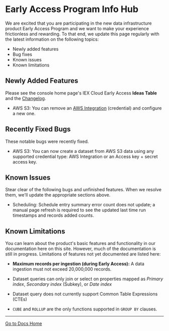 # Early Access Program Info Hub

We are excited that you are participating in the new data infrastructure product Early Access Program and we want to make your experience frictionless and rewarding. To that end, we update this page regularly with the latest information on the following topics:

- Newly added features
- Bug fixes
- Known issues
- Known limitations

## Newly Added Features

Please see the console home page's IEX Cloud Early Access **Ideas Table** and the [Changelog](../reference/changelog.md).

- AWS S3: You can remove an [AWS Integration](../migrating-and-importing-data/accessing-s3-via-storage-integration.md) (credential) and configure a new one.

## Recently Fixed Bugs

These notable bugs were recently fixed. 

- AWS S3: You can now create a dataset from AWS S3 data using any supported credential type: AWS Integration or an Access key + secret access key. 

## Known Issues

Stear clear of the following bugs and unfinished features. When we resolve them, we'll update the appropriate sections above.

- Scheduling: Schedule entry summary error count does not update; a manual page refresh is required to see the updated last time run timestamps and records added counts.

## Known Limitations

You can learn about the product's basic features and functionality in our documentation here on this site. However, much of the documentation is still in progress. Limitations of features not yet documented are listed here:

- **Maximum records per ingestion (during Early Access):** A data ingestion must not exceed 20,000,000 records.

- Dataset queries can only join or select on properties mapped as *Primary index*, *Secondary index* (Subkey), or *Date index*

- Dataset query does not currently support Common Table Expressions (CTEs)

- `CUBE` and `ROLLUP` are the only functions supported in `GROUP BY` clauses. 

---
[Go to Docs Home](https://github.com/iexcloud/docs/blob/main/README.md)
